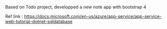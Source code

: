 Based on Todo project, developped a new note app with bootstrap 4

Ref link : 
https://docs.microsoft.com/en-us/azure/app-service/app-service-web-tutorial-dotnet-sqldatabase